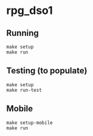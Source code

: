 # rpg_dso1

## Running
```
make setup
make run
```

## Testing (to populate)
```
make setup
make run-test
```

## Mobile
```
make setup-mobile
make run
```